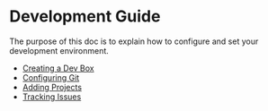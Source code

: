 # Development Guide
The purpose of this doc is to explain how to configure and set your development environment.

- [Creating a Dev Box]()
- [Configuring Git]()
- [Adding Projects]()
- [Tracking Issues]()

